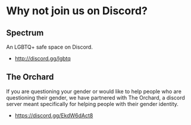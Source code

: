 # Why not join us on Discord?

## Spectrum

An LGBTQ+ safe space on Discord.

* http://discord.gg/lgbtq

## The Orchard

If you are questioning your gender or would like to help people who are questioning their gender, we have partnered with The Orchard, a discord server meant specifically for helping people with their gender identity.

* https://discord.gg/EkdW6dAct8